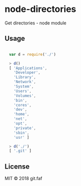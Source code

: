 # node-directories

Get directories - node module

## Usage

```javascript

  var d = require('./')

  > d()
  [ 'Applications',
    'Developer',
    'Library',
    'Network',
    'System',
    'Users',
    'Volumes',
    'bin',
    'cores',
    'dev',
    'home',
    'net',
    'opt',
    'private',
    'sbin',
    'usr' ]

  > d('./')
  [ '.git' ]

```

## License

MIT &copy; 2018 git.faf
